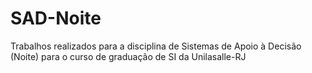 # SAD-Noite
Trabalhos realizados para a disciplina de Sistemas de Apoio à Decisão (Noite) para o curso de graduação de SI da Unilasalle-RJ
